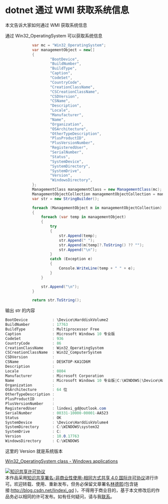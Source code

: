 # dotnet 通过 WMI 获取系统信息

本文告诉大家如何通过 WMI 获取系统信息

<!--more-->
<!-- csdn -->

<!-- 标签：dotnet,C#,WMI -->

通过 Win32_OperatingSystem 可以获取系统信息

```csharp
            var mc = "Win32_OperatingSystem";
            var managementObject = new[]
            {
                    "BootDevice",
                    "BuildNumber",
                    "BuildType",
                    "Caption",
                    "CodeSet",
                    "CountryCode",
                    "CreationClassName",
                    "CSCreationClassName",
                    "CSDVersion",
                    "CSName",
                    "Description",
                    "Locale",
                    "Manufacturer",
                    "Name",
                    "Organization",
                    "OSArchitecture",
                    "OtherTypeDescription",
                    "PlusProductID",
                    "PlusVersionNumber",
                    "RegisteredUser",
                    "SerialNumber",
                    "Status",
                    "SystemDevice",
                    "SystemDirectory",
                    "SystemDrive",
                    "Version",
                    "WindowsDirectory",
            };
            ManagementClass managementClass = new ManagementClass(mc);
            ManagementObjectCollection managementObjectCollection = managementClass.GetInstances();
            var str = new StringBuilder();

            foreach (ManagementObject m in managementObjectCollection)
            {
                foreach (var temp in managementObject)
                {
                    try
                    {
                        str.Append(temp);
                        str.Append(" ");
                        str.Append(m[temp]?.ToString() ?? "");
                        str.Append("\n");
                    }
                    catch (Exception e)
                    {
                        Console.WriteLine(temp + " " + e);
                    }
                }

                str.Append("\n");
            }

            return str.ToString();
```

输出 str 的内容

```csharp
BootDevice           : \Device\HarddiskVolume2
BuildNumber          : 17763
BuildType            : Multiprocessor Free
Caption              : Microsoft Windows 10 专业版
CodeSet              : 936
CountryCode          : 86
CreationClassName    : Win32_OperatingSystem
CSCreationClassName  : Win32_ComputerSystem
CSDVersion           :
CSName               : DESKTOP-KA1CD6M
Description          :
Locale               : 0804
Manufacturer         : Microsoft Corporation
Name                 : Microsoft Windows 10 专业版|C:\WINDOWS|\Device\Harddisk0\Partition4
Organization         :
OSArchitecture       : 64 位
OtherTypeDescription :
PlusProductID        :
PlusVersionNumber    :
RegisteredUser       : lindexi_gd@outlook.com
SerialNumber         : 00331-10000-00001-AA523
Status               : OK
SystemDevice         : \Device\HarddiskVolume4
SystemDirectory      : C:\WINDOWS\system32
SystemDrive          : C:
Version              : 10.0.17763
WindowsDirectory     : C:\WINDOWS
```

这里的 Version 就是系统版本

[Win32_OperatingSystem class - Windows applications](https://docs.microsoft.com/en-us/windows/desktop/cimwin32prov/win32-operatingsystem )

<a rel="license" href="http://creativecommons.org/licenses/by-nc-sa/4.0/"><img alt="知识共享许可协议" style="border-width:0" src="https://licensebuttons.net/l/by-nc-sa/4.0/88x31.png" /></a><br />本作品采用<a rel="license" href="http://creativecommons.org/licenses/by-nc-sa/4.0/">知识共享署名-非商业性使用-相同方式共享 4.0 国际许可协议</a>进行许可。欢迎转载、使用、重新发布，但务必保留文章署名[林德熙](http://blog.csdn.net/lindexi_gd)(包含链接:http://blog.csdn.net/lindexi_gd )，不得用于商业目的，基于本文修改后的作品务必以相同的许可发布。如有任何疑问，请与我[联系](mailto:lindexi_gd@163.com)。
